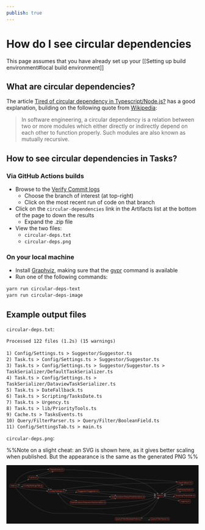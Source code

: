 ```yaml
---
publish: true
---
```


# How do I see circular dependencies

This page assumes that you have already set up your [[Setting up build environment#local build environment]]

## What are circular dependencies?

The article [Tired of circular dependency in Typescript/Node.js?](https://dev.to/tahsinature/tired-of-circular-dependency-in-typescriptnodejs-4i0a) has a good explanation, building on the following quote from [Wikipedia](https://en.wikipedia.org/wiki/Circular_dependency):

> In software engineering, a circular dependency is a relation between two or more modules which either directly or indirectly depend on each other to function properly. Such modules are also known as mutually recursive.

## How to see circular dependencies in Tasks?

### Via GitHub Actions builds

- Browse to the [Verify Commit logs](https://github.com/obsidian-tasks-group/obsidian-tasks/actions/workflows/verify.yml)
  - Choose the branch of interest (at top-right)
  - Click on the most recent run of code on that branch
- Click on the `circular-dependencies` link in the Artifacts list at the bottom of the page to down the results
  - Expand the .zip file
- View the two files:
  - `circular-deps.txt`
  - `circular-deps.png`

### On your local machine

- Install [Graphviz](https://graphviz.org), making sure that the [gvpr](https://graphviz.org/docs/cli/gvpr/) command is available
- Run one of the following commands:

```bash
yarn run circular-deps-text
yarn run circular-deps-image
```

## Example output files

`circular-deps.txt`:

```text
Processed 122 files (1.2s) (15 warnings)

1) Config/Settings.ts > Suggestor/Suggestor.ts
2) Task.ts > Config/Settings.ts > Suggestor/Suggestor.ts
3) Task.ts > Config/Settings.ts > Suggestor/Suggestor.ts > TaskSerializer/DefaultTaskSerializer.ts
4) Task.ts > Config/Settings.ts > TaskSerializer/DataviewTaskSerializer.ts
5) Task.ts > DateFallback.ts
6) Task.ts > Scripting/TasksDate.ts
7) Task.ts > Urgency.ts
8) Task.ts > lib/PriorityTools.ts
9) Cache.ts > TasksEvents.ts
10) Query/FilterParser.ts > Query/Filter/BooleanField.ts
11) Config/SettingsTab.ts > main.ts
```

`circular-deps.png`:

%%Note on a slight cheat: an SVG is shown here, as it gives better scaling when published.
But the appearance is the same as the generated PNG %%

![Image of circular dependencies](circular-deps.svg)
